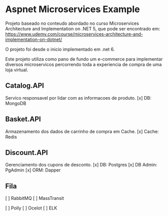 # Aspnet Microservices Example

Projeto baseado no conteudo abordado no curso Microservices Architecture and Implementation on .NET 5, que pode ser encontrado em: https://www.udemy.com/course/microservices-architecture-and-implementation-on-dotnet/

O projeto foi desde o inicio implementado em .net 6.

Este projeto utiliza como pano de fundo um e-commerce para implementar diversos microservicos percorrendo toda a experiencia de compra de uma loja virtual.

## Catalog.API
Servico responsavel por lidar com as informacoes de produto.
[x] DB: MongoDB

## Basket.API
Armazenamento dos dados de carrinho de compra em Cache.
[x] Cache: Redis

## Discount.API
Gerenciamento dos cupons de desconto.
[x] DB: Postgres
[x] DB Admin: PgAdmin
[x] ORM: Dapper

## Fila
[ ] RabbitMQ
[ ] MassTransit

[ ] Polly
[ ] Ocelot
[ ] ELK
